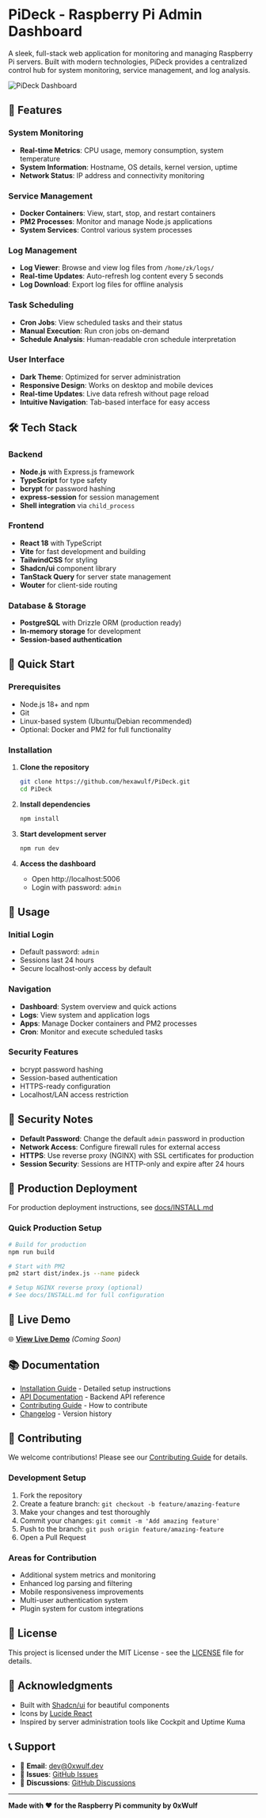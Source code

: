 # PiDeck - Raspberry Pi Admin Dashboard

A sleek, full-stack web application for monitoring and managing Raspberry Pi servers. Built with modern technologies, PiDeck provides a centralized control hub for system monitoring, service management, and log analysis.

![PiDeck Dashboard](./docs/screenshots/dashboard.png)

## 🚀 Features

### System Monitoring
- **Real-time Metrics**: CPU usage, memory consumption, system temperature
- **System Information**: Hostname, OS details, kernel version, uptime
- **Network Status**: IP address and connectivity monitoring

### Service Management
- **Docker Containers**: View, start, stop, and restart containers
- **PM2 Processes**: Monitor and manage Node.js applications
- **System Services**: Control various system processes

### Log Management
- **Log Viewer**: Browse and view log files from `/home/zk/logs/`
- **Real-time Updates**: Auto-refresh log content every 5 seconds
- **Log Download**: Export log files for offline analysis

### Task Scheduling
- **Cron Jobs**: View scheduled tasks and their status
- **Manual Execution**: Run cron jobs on-demand
- **Schedule Analysis**: Human-readable cron schedule interpretation

### User Interface
- **Dark Theme**: Optimized for server administration
- **Responsive Design**: Works on desktop and mobile devices
- **Real-time Updates**: Live data refresh without page reload
- **Intuitive Navigation**: Tab-based interface for easy access

## 🛠️ Tech Stack

### Backend
- **Node.js** with Express.js framework
- **TypeScript** for type safety
- **bcrypt** for password hashing
- **express-session** for session management
- **Shell integration** via `child_process`

### Frontend
- **React 18** with TypeScript
- **Vite** for fast development and building
- **TailwindCSS** for styling
- **Shadcn/ui** component library
- **TanStack Query** for server state management
- **Wouter** for client-side routing

### Database & Storage
- **PostgreSQL** with Drizzle ORM (production ready)
- **In-memory storage** for development
- **Session-based authentication**

## 🔧 Quick Start

### Prerequisites
- Node.js 18+ and npm
- Git
- Linux-based system (Ubuntu/Debian recommended)
- Optional: Docker and PM2 for full functionality

### Installation

1. **Clone the repository**
   ```bash
   git clone https://github.com/hexawulf/PiDeck.git
   cd PiDeck
   ```

2. **Install dependencies**
   ```bash
   npm install
   ```

3. **Start development server**
   ```bash
   npm run dev
   ```

4. **Access the dashboard**
   - Open http://localhost:5006
   - Login with password: `admin`

## 📖 Usage

### Initial Login
- Default password: `admin`
- Sessions last 24 hours
- Secure localhost-only access by default

### Navigation
- **Dashboard**: System overview and quick actions
- **Logs**: View system and application logs
- **Apps**: Manage Docker containers and PM2 processes
- **Cron**: Monitor and execute scheduled tasks

### Security Features
- bcrypt password hashing
- Session-based authentication
- HTTPS-ready configuration
- Localhost/LAN access restriction

## 🔐 Security Notes

- **Default Password**: Change the default `admin` password in production
- **Network Access**: Configure firewall rules for external access
- **HTTPS**: Use reverse proxy (NGINX) with SSL certificates for production
- **Session Security**: Sessions are HTTP-only and expire after 24 hours

## 🚀 Production Deployment

For production deployment instructions, see [docs/INSTALL.md](./docs/INSTALL.md)

### Quick Production Setup
```bash
# Build for production
npm run build

# Start with PM2
pm2 start dist/index.js --name pideck

# Setup NGINX reverse proxy (optional)
# See docs/INSTALL.md for full configuration
```

## 🔄 Live Demo

🌐 **[View Live Demo](https://piapps.dev/pideck)** *(Coming Soon)*

## 📚 Documentation

- [Installation Guide](./docs/INSTALL.md) - Detailed setup instructions
- [API Documentation](./docs/API.md) - Backend API reference
- [Contributing Guide](./CONTRIBUTING.md) - How to contribute
- [Changelog](./CHANGELOG.md) - Version history

## 🤝 Contributing

We welcome contributions! Please see our [Contributing Guide](./CONTRIBUTING.md) for details.

### Development Setup
1. Fork the repository
2. Create a feature branch: `git checkout -b feature/amazing-feature`
3. Make your changes and test thoroughly
4. Commit your changes: `git commit -m 'Add amazing feature'`
5. Push to the branch: `git push origin feature/amazing-feature`
6. Open a Pull Request

### Areas for Contribution
- Additional system metrics and monitoring
- Enhanced log parsing and filtering
- Mobile responsiveness improvements
- Multi-user authentication system
- Plugin system for custom integrations

## 📄 License

This project is licensed under the MIT License - see the [LICENSE](./LICENSE) file for details.

## 🙏 Acknowledgments

- Built with [Shadcn/ui](https://ui.shadcn.com/) for beautiful components
- Icons by [Lucide React](https://lucide.dev/)
- Inspired by server administration tools like Cockpit and Uptime Kuma

## 📞 Support

- 📧 **Email**: [dev@0xwulf.dev](mailto:dev@0xwulf.dev)
- 🐛 **Issues**: [GitHub Issues](https://github.com/hexawulf/PiDeck/issues)
- 💬 **Discussions**: [GitHub Discussions](https://github.com/hexawulf/PiDeck/discussions)

---

**Made with ❤️ for the Raspberry Pi community by 0xWulf**
